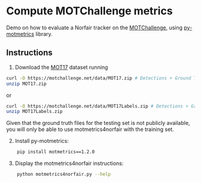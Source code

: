 # Compute MOTChallenge metrics
Demo on how to evaluate a Norfair tracker on the [MOTChallenge](https://motchallenge.net), using [py-motmetrics](https://github.com/cheind/py-motmetrics) library.

## Instructions

1. Download the [MOT17](https://motchallenge.net/data/MOT17/) dataset running

```bash
curl -O https://motchallenge.net/data/MOT17.zip # Detections + Ground Truth + Images (5.5GB)
unzip MOT17.zip
 ``` 
or

```bash
curl -O https://motchallenge.net/data/MOT17Labels.zip # Detections + Ground Truth (9.7 MB)
unzip MOT17Labels.zip
``` 

Given that the ground truth files for the testing set is not publicly available, you will only be able to use motmetrics4norfair with the training set.

2. Install py-motmetrics:
```bash
    pip install motmetrics==1.2.0
``` 
3. Display the motmetrics4norfair instructions: 
```bash
    python motmetrics4norfair.py --help 
``` 
